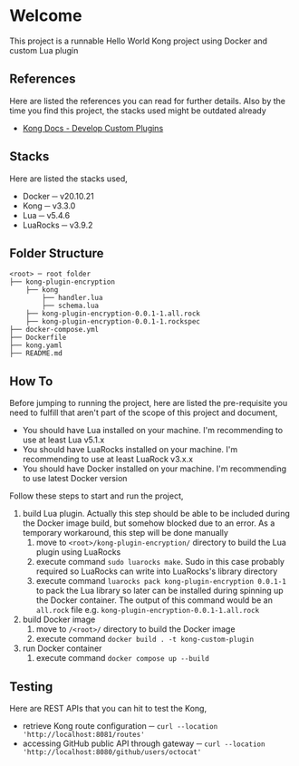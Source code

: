 # Welcome
This project is a runnable Hello World Kong project using Docker and custom Lua plugin

## References
Here are listed the references you can read for further details. Also by the time you find this project, the stacks used might be outdated already
* [Kong Docs - Develop Custom Plugins](https://docs.konghq.com/gateway/latest/plugin-development/)

## Stacks
Here are listed the stacks used,
* Docker ─ v20.10.21
* Kong ─ v3.3.0
* Lua ─ v5.4.6
* LuaRocks ─ v3.9.2

## Folder Structure
```
<root> ─ root folder
├── kong-plugin-encryption
    ├── kong
        ├── handler.lua
        ├── schema.lua
    ├── kong-plugin-encryption-0.0.1-1.all.rock
    ├── kong-plugin-encryption-0.0.1-1.rockspec
├── docker-compose.yml
├── Dockerfile
├── kong.yaml
├── README.md
```

## How To
Before jumping to running the project, here are listed the pre-requisite you need to fulfill that aren't part of the scope of this project and document,
* You should have Lua installed on your machine. I'm recommending to use at least Lua v5.1.x
* You should have LuaRocks installed on your machine. I'm recommending to use at least LuaRock v3.x.x
* You should have Docker installed on your machine. I'm recommending to use latest Docker version

Follow these steps to start and run the project,
1. build Lua plugin. Actually this step should be able to be included during the Docker image build, but somehow blocked due to an error. As a temporary workaround, this step will be done manually
   1. move to `<root>/kong-plugin-encryption/` directory to build the Lua plugin using LuaRocks
   2. execute command `sudo luarocks make`. Sudo in this case probably required so LuaRocks can write into LuaRocks's library directory
   3. execute command `luarocks pack kong-plugin-encryption 0.0.1-1` to pack the Lua library so later can be installed during spinning up the Docker container. The output of this command would be an `all.rock` file e.g. `kong-plugin-encryption-0.0.1-1.all.rock`
2. build Docker image
   1. move to `/<root>/` directory to build the Docker image
   2. execute command `docker build . -t kong-custom-plugin`
3. run Docker container
   1. execute command `docker compose up --build`

## Testing
Here are REST APIs that you can hit to test the Kong,
* retrieve Kong route configuration ─ `curl --location 'http://localhost:8081/routes'`
* accessing GitHub public API through gateway ─ `curl --location 'http://localhost:8080/github/users/octocat'`